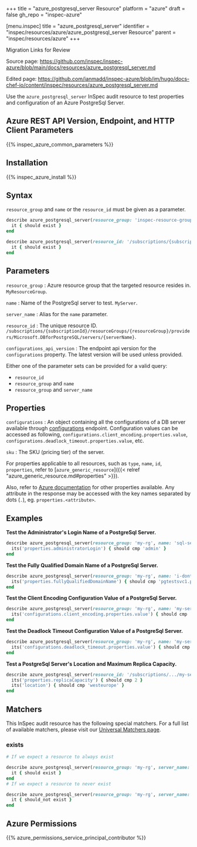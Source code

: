 +++
title = "azure_postgresql_server Resource"
platform = "azure"
draft = false
gh_repo = "inspec-azure"

[menu.inspec]
title = "azure_postgresql_server"
identifier = "inspec/resources/azure/azure_postgresql_server Resource"
parent = "inspec/resources/azure"
+++

<div class="admonition-note">
<p class="admonition-note-title">Migration Links for Review</p>
<div class="admonition-note-text">
<p>Source page: <a href="https://github.com/inspec/inspec-azure/blob/main/docs/resources/azure_postgresql_server.md">https://github.com/inspec/inspec-azure/blob/main/docs/resources/azure_postgresql_server.md</a></p>
<p>Edited page: <a href="https://github.com/ianmadd/inspec-azure/blob/im/hugo/docs-chef-io/content/inspec/resources/azure_postgresql_server.md">https://github.com/ianmadd/inspec-azure/blob/im/hugo/docs-chef-io/content/inspec/resources/azure_postgresql_server.md</a></p>
</div>
</div>


Use the `azure_postgresql_server` InSpec audit resource to test properties and configuration of an Azure PostgreSql Server.

## Azure REST API Version, Endpoint, and HTTP Client Parameters

{{% inspec_azure_common_parameters %}}

## Installation

{{% inspec_azure_install %}}

## Syntax

`resource_group` and `name` or the `resource_id` must be given as a parameter.
```ruby
describe azure_postgresql_server(resource_group: 'inspec-resource-group-9', name: 'example_server') do
  it { should exist }
end
```
```ruby
describe azure_postgresql_server(resource_id: '/subscriptions/{subscriptionId}/resourceGroups/{resourceGroup}/providers/Microsoft.DBforPostgreSQL/servers/{serverName}') do
  it { should exist }
end
```

## Parameters

`resource_group`
: Azure resource group that the targeted resource resides in. `MyResourceGroup`.

`name`
: Name of the PostgreSql server to test. `MyServer`.

`server_name`
: Alias for the `name` parameter.

`resource_id`
: The unique resource ID. `/subscriptions/{subscriptionId}/resourceGroups/{resourceGroup}/providers/Microsoft.DBforPostgreSQL/servers/{serverName}`.

`configurations_api_version`
: The endpoint api version for the `configurations` property. The latest version will be used unless provided.

Either one of the parameter sets can be provided for a valid query:
- `resource_id`
- `resource_group` and `name`
- `resource_group` and `server_name`

## Properties

`configurations`
: An object containing all the configurations of a DB server available through [configurations](https://docs.microsoft.com/en-us/rest/api/postgresql/configurations/listbyserver) endpoint. Configuration values can be accessed as following, `configurations.client_encoding.properties.value`, `configurations.deadlock_timeout.properties.value`, etc.

`sku`
: The SKU (pricing tier) of the server.

For properties applicable to all resources, such as `type`, `name`, `id`, `properties`, refer to [`azure_generic_resource`]({{< relref "azure_generic_resource.md#properties" >}}).

Also, refer to [Azure documentation](https://docs.microsoft.com/en-us/rest/api/postgresql/servers/get#server) for other properties available. 
Any attribute in the response may be accessed with the key names separated by dots (`.`), eg. `properties.<attribute>`.

## Examples

**Test the Administrator's Login Name of a PostgreSql Server.**

```ruby
describe azure_postgresql_server(resource_group: 'my-rg', name: 'sql-server-1') do
  its('properties.administratorLogin') { should cmp 'admin' }
end
```
**Test the Fully Qualified Domain Name of a PostgreSql Server.**

```ruby
describe azure_postgresql_server(resource_group: 'my-rg', name: 'i-dont-exist') do
  its('properties.fullyQualifiedDomainName') { should cmp 'pgtestsvc1.postgres.database.azure.com' }
end
```    
**Test the Client Encoding Configuration Value of a PostgreSql Server.**

```ruby
describe azure_postgresql_server(resource_group: 'my-rg', name: 'my-server') do
  its('configurations.client_encoding.properties.value') { should cmp 'sql_ascii' }
end
```  
**Test the Deadlock Timeout Configuration Value of a PostgreSql Server.**

```ruby
describe azure_postgresql_server(resource_group: 'my-rg', name: 'my-server') do
  its('configurations.deadlock_timeout.properties.value') { should cmp '1000' }
end
```        
**Test a PostgreSql Server's Location and Maximum Replica Capacity.**

```ruby
describe azure_postgresql_server(resource_id: '/subscriptions/.../my-server') do
  its('properties.replicaCapacity') { should cmp 2 }
  its('location') { should cmp 'westeurope' }
end
```

## Matchers

This InSpec audit resource has the following special matchers. For a full list of available matchers, please visit our [Universal Matchers page](https://www.inspec.io/docs/reference/matchers/).

### exists

```ruby
# If we expect a resource to always exist

describe azure_postgresql_server(resource_group: 'my-rg', server_name: 'server-name-1') do
  it { should exist }
end
# If we expect a resource to never exist

describe azure_postgresql_server(resource_group: 'my-rg', server_name: 'server-name-1') do
  it { should_not exist }
end
```

## Azure Permissions

{{% azure_permissions_service_principal_contributor %}}
